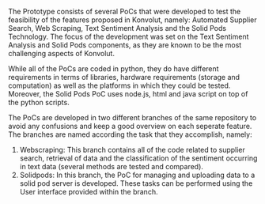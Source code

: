 
The Prototype consists of several PoCs that were developed to test the feasibility of the features
proposed in Konvolut, namely: Automated Supplier Search, Web Scraping, Text Sentiment Analysis and the Solid Pods Technology. The focus of the development was set on the Text Sentiment
Analysis and Solid Pods components, as they are known to be the most challenging aspects of Konvolut.

While all of the PoCs are coded in python, they do have different requirements in terms of libraries,
hardware requirements (storage and computation) as well as the platforms in which they could
be tested. Moreover, the Solid Pods PoC uses node.js, html and java script on top of the python
scripts.

The PoCs are developed in two different branches of the same repository to avoid any confusions and keep a good overview on each seperate feature. The branches are named according the task that they accomplish, namely:
1. Webscraping: This branch contains all of the code related to supplier search, retrieval of
data and the classification of the sentiment occurring in text data (several methods are tested
and compared).
2. Solidpods: In this branch, the PoC for managing and uploading data to a solid pod server
is developed. These tasks can be performed using the User interface provided within the
branch.
